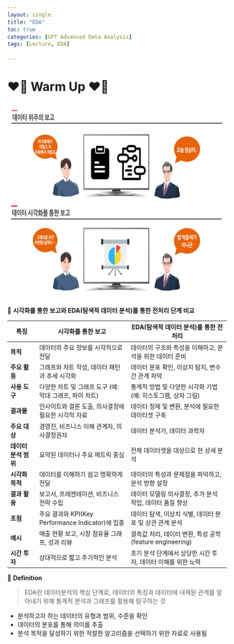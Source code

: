 ```yaml
---
layout: single
title: "EDA"
toc: true
categories: [GPT Advanced Data Analysis]
tags: [Lecture, EDA]

---
```


# ❤️‍🔥 Warm Up ❤️‍🔥

<p align="center"><img src="https://github.com/sigirace/page-images/blob/main/kang_lectures/python_preprocessing/bogo.png?raw=true" width="600" height="450"></p>

📍 **시각화를 통한 보고와 EDA(탐색적 데이터 분석)를 통한 전처리 단계 비교**

| **특징**             | **시각화를 통한 보고**                                  | **EDA(탐색적 데이터 분석)를 통한 전처리**                    |
| -------------------- | ------------------------------------------------------- | ------------------------------------------------------------ |
| **목적**             | 데이터의 주요 정보를 시각적으로 전달                    | 데이터의 구조와 특성을 이해하고, 분석을 위한 데이터 준비     |
| **주요 활동**        | 그래프와 차트 작성, 데이터 패턴과 추세 시각화           | 데이터 분포 확인, 이상치 탐지, 변수 간 관계 파악             |
| **사용 도구**        | 다양한 차트 및 그래프 도구 (예: 막대 그래프, 파이 차트) | 통계적 방법 및 다양한 시각화 기법 (예: 히스토그램, 상자 그림) |
| **결과물**           | 인사이트와 결론 도출, 의사결정에 필요한 시각적 자료     | 데이터 정제 및 변환, 분석에 필요한 데이터셋 구축             |
| **주요 대상**        | 경영진, 비즈니스 이해 관계자, 의사결정권자              | 데이터 분석가, 데이터 과학자                                 |
| **데이터 분석 범위** | 요약된 데이터나 주요 메트릭 중심                        | 전체 데이터셋을 대상으로 한 상세 분석                        |
| **시각화 목적**      | 데이터를 이해하기 쉽고 명확하게 전달                    | 데이터의 특성과 문제점을 파악하고, 분석 방향 설정            |
| **결과 활용**        | 보고서, 프레젠테이션, 비즈니스 전략 수립                | 데이터 모델링 의사결정, 추가 분석 작업, 데이터 품질 향상     |
| **초점**             | 주요 결과와 KPI(Key Performance Indicator)에 집중       | 데이터 탐색, 이상치 식별, 데이터 분포 및 상관 관계 분석      |
| **예시**             | 매출 현황 보고, 시장 점유율 그래프, 성과 리뷰           | 결측값 처리, 데이터 변환, 특성 공학(feature engineering)     |
| **시간 투자**        | 상대적으로 짧고 주기적인 분석                           | 초기 분석 단계에서 상당한 시간 투자, 데이터 이해를 위한 노력 |

👀 **Definition**

> EDA란 데이터분석의 핵심 단계로, 데이터의 특징과 데이터에 내재된 관계를 알아내기 위해 통계적 분석과 그래프를 활용해 탐구하는 것

- 분석하고자 하는 데이터의 유형과 범위, 수준을 확인
- 데이터의 분포를 통해 의미를 추출
- 분석 목적을 달성하기 위한 적절한 알고리즘을 선택하기 위한 자료로 사용됨
